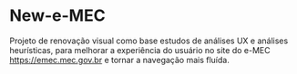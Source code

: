 # New-e-MEC
Projeto de renovação visual como base estudos de análises UX e análises heurísticas, para melhorar a experiência do usuário no site do e-MEC https://emec.mec.gov.br e tornar a navegação mais fluída.
